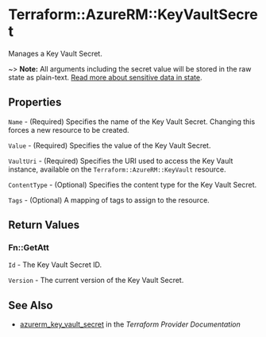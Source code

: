# Terraform::AzureRM::KeyVaultSecret

Manages a Key Vault Secret.

~> **Note:** All arguments including the secret value will be stored in the raw state as plain-text.
[Read more about sensitive data in state](/docs/state/sensitive-data.html).

## Properties

`Name` - (Required) Specifies the name of the Key Vault Secret. Changing this forces a new resource to be created.

`Value` - (Required) Specifies the value of the Key Vault Secret.

`VaultUri` - (Required) Specifies the URI used to access the Key Vault instance, available on the `Terraform::AzureRM::KeyVault` resource.

`ContentType` - (Optional) Specifies the content type for the Key Vault Secret.

`Tags` - (Optional) A mapping of tags to assign to the resource.


## Return Values

### Fn::GetAtt

`Id` - The Key Vault Secret ID.

`Version` - The current version of the Key Vault Secret.

## See Also

* [azurerm_key_vault_secret](https://www.terraform.io/docs/providers/azurerm/r/key_vault_secret.html) in the _Terraform Provider Documentation_